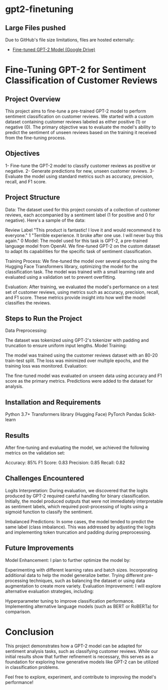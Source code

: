 # gpt2-finetuning

## Large Files pushed

Due to GitHub's file size limitations, files are hosted externally:

- [Fine-tuned GPT-2 Model (Google Drive)](https://drive.google.com/drive/folders/1Snf4L11zeRFASTq6i1BApyRtmdpycQZH?usp=drive_link)

# Fine-Tuning GPT-2 for Sentiment Classification of Customer Reviews

## Project Overview
This project aims to fine-tune a pre-trained GPT-2 model to perform sentiment classification on customer reviews. We started with a custom dataset containing customer reviews labeled as either positive (1) or negative (0). The primary objective was to evaluate the model's ability to predict the sentiment of unseen reviews based on the training it received from the fine-tuning process.

## Objectives
1- Fine-tune the GPT-2 model to classify customer reviews as positive or negative.
2- Generate predictions for new, unseen customer reviews.
3- Evaluate the model using standard metrics such as accuracy, precision, recall, and F1 score.

## Project Structure 
Data:
The dataset used for this project consists of a collection of customer reviews, each accompanied by a sentiment label (1 for positive and 0 for negative). Here's a sample of the data:

Review	Label
"This product is fantastic! I love it and would recommend it to everyone."	1
"Terrible experience. It broke after one use. I will never buy this again."	0
Model:
The model used for this task is GPT-2, a pre-trained language model from OpenAI. We fine-tuned GPT-2 on the custom dataset to adapt its capabilities for the specific task of sentiment classification.

Training Process:
We fine-tuned the model over several epochs using the Hugging Face Transformers library, optimizing the model for the classification task. The model was trained with a small learning rate and evaluated using a validation set to prevent overfitting.

Evaluation:
After training, we evaluated the model's performance on a test set of customer reviews, using metrics such as accuracy, precision, recall, and F1 score. These metrics provide insight into how well the model classifies the reviews.

## Steps to Run the Project
Data Preprocessing:

The dataset was tokenized using GPT-2's tokenizer with padding and truncation to ensure uniform input lengths.
Model Training:

The model was trained using the customer reviews dataset with an 80-20 train-test split. The loss was minimized over multiple epochs, and the training loss was monitored.
Evaluation:

The fine-tuned model was evaluated on unseen data using accuracy and F1 score as the primary metrics. Predictions were added to the dataset for analysis.

## Installation and Requirements
Python 3.7+
Transformers library (Hugging Face)
PyTorch
Pandas
Scikit-learn

## Results
After fine-tuning and evaluating the model, we achieved the following metrics on the validation set:

Accuracy: 85%
F1 Score: 0.83
Precision: 0.85
Recall: 0.82

## Challenges Encountered
Logits Interpretation:
During evaluation, we discovered that the logits produced by GPT-2 required careful handling for binary classification. Initially, the model produced outputs that were not immediately interpretable as sentiment labels, which required post-processing of logits using a sigmoid function to classify the sentiment.

Imbalanced Predictions:
In some cases, the model tended to predict the same label (class imbalance). This was addressed by adjusting the logits and implementing token truncation and padding during preprocessing.

## Future Improvements
Model Enhancement:
I plan to further optimize the model by:

Experimenting with different learning rates and batch sizes.
Incorporating additional data to help the model generalize better.
Trying different pre-processing techniques, such as balancing the dataset or using data augmentation to create more variety.
Evaluation Improvement:
I will explore alternative evaluation strategies, including:

Hyperparameter tuning to improve classification performance.
Implementing alternative language models (such as BERT or RoBERTa) for comparison.

# Conclusion
This project demonstrates how a GPT-2 model can be adapted for sentiment analysis tasks, such as classifying customer reviews. While our initial results show that further refinement is necessary, this serves as a foundation for exploring how generative models like GPT-2 can be utilized in classification problems.

Feel free to explore, experiment, and contribute to improving the model's performance!
